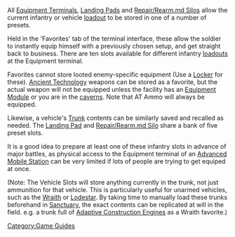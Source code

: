 All [Equipment Terminals](Equipment_Terminal.md), [Landing
Pads](Landing_Pad.md) and [Repair/Rearm.md
Silos](Repair_Rearm_Silo.md) allow the current infantry or
vehicle [loadout](loadout.md) to be stored in one of a number of
presets.

Held in the 'Favorites' tab of the terminal interface, these allow the
soldier to instantly equip himself with a previously chosen setup, and
get straight back to business. There are ten slots available for
different infantry [loadouts](loadout.md) at the Equipment
terminal.

Favorites cannot store looted enemy-specific equipment (Use a
[Locker](Lockers.md) for these). [Ancient
Technology](Ancient_Technology.md) weapons can be stored as a
favorite, but the actual weapon will not be equipped unless the facility
has an [Equipment Module](Equipment_Module.md) or you are in the
[caverns](cavern.md). Note that AT Ammo will always be equipped.

Likewise, a vehicle's [Trunk](Trunk.md) contents can be
similarly saved and recalled as needed. The [Landing
Pad](Landing_Pad.md) and [Repair/Rearm.md
Silo](Repair_Rearm_Silo.md) share a bank of five preset slots.

It is a good idea to prepare at least one of these infantry slots in
advance of major battles, as physical access to the Equipment terminal
of an [Advanced Mobile Station](Advanced_Mobile_Station.md) can
be very limited if lots of people are trying to get equiped at once.

(Note: The Vehicle Slots will store anything currently in the trunk, not
just ammunition for that vehicle. This is particularly useful for
unarmed vehicles, such as the [Wraith](Wraith.md) or
[Lodestar](Lodestar.md). By taking time to manually load these
trunks beforehand in [Sanctuary](Sanctuary.md), the exact
contents can be replicated at will in the field. e.g. a trunk full of
[Adaptive Construction Engines](Adaptive_Construction_Engine.md)
as a Wraith favorite.)

[Category:Game Guides](Category:Game_Guides.md)
